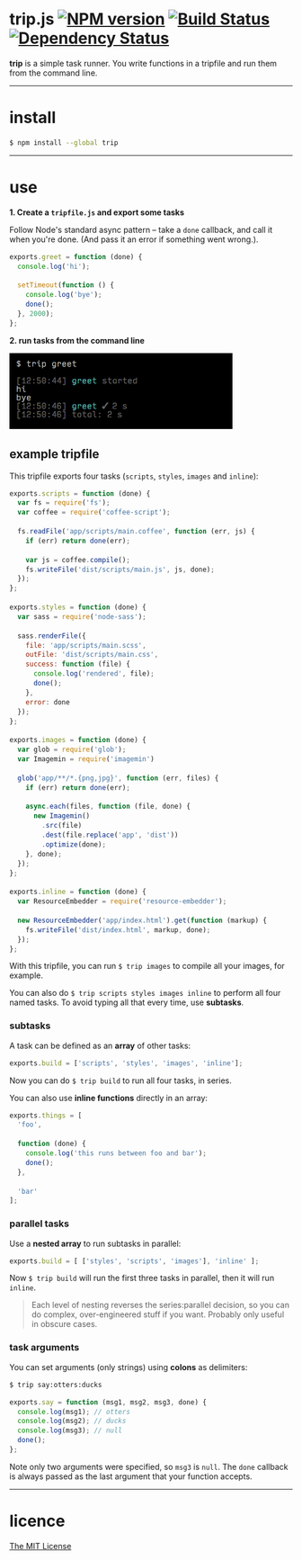 # trip.js [![NPM version][npm-image]][npm-url] [![Build Status][travis-image]][travis-url] [![Dependency Status][depstat-image]][depstat-url]

**trip** is a simple task runner. You write functions in a tripfile and run them from the command line.

---

# install

```sh
$ npm install --global trip
```

---
# use

**1. Create a `tripfile.js` and export some tasks**

Follow Node's standard async pattern – take a `done` callback, and call it when you're done. (And pass it an error if something went wrong.).

```js
exports.greet = function (done) {
  console.log('hi');

  setTimeout(function () {
    console.log('bye');
    done();
  }, 2000);
};
```

**2. run tasks from the command line**

![Screenshot](screenshots/greet.png)


## example tripfile

This tripfile exports four tasks (`scripts`, `styles`, `images` and `inline`):

```js
exports.scripts = function (done) {
  var fs = require('fs');
  var coffee = require('coffee-script');

  fs.readFile('app/scripts/main.coffee', function (err, js) {
    if (err) return done(err);

    var js = coffee.compile();
    fs.writeFile('dist/scripts/main.js', js, done);
  });
};

exports.styles = function (done) {
  var sass = require('node-sass');

  sass.renderFile({
    file: 'app/scripts/main.scss',
    outFile: 'dist/scripts/main.css',
    success: function (file) {
      console.log('rendered', file);
      done();
    },
    error: done
  });
};

exports.images = function (done) {
  var glob = require('glob');
  var Imagemin = require('imagemin')

  glob('app/**/*.{png,jpg}', function (err, files) {
    if (err) return done(err);

    async.each(files, function (file, done) {
      new Imagemin()
        .src(file)
        .dest(file.replace('app', 'dist'))
        .optimize(done);
    }, done);
  });
};

exports.inline = function (done) {
  var ResourceEmbedder = require('resource-embedder');

  new ResourceEmbedder('app/index.html').get(function (markup) {
    fs.writeFile('dist/index.html', markup, done);
  });
};
```

With this tripfile, you can run `$ trip images` to compile all your images, for example.

You can also do `$ trip scripts styles images inline` to perform all four named tasks. To avoid typing all that every time, use **subtasks**.

### subtasks

A task can be defined as an **array** of other tasks:

```js
exports.build = ['scripts', 'styles', 'images', 'inline'];
```

Now you can do `$ trip build` to run all four tasks, in series.

You can also use **inline functions** directly in an array:

```js
exports.things = [
  'foo',

  function (done) {
    console.log('this runs between foo and bar');
    done();
  },

  'bar'
];
```

### parallel tasks

Use a **nested array** to run subtasks in parallel:

```js
exports.build = [ ['styles', 'scripts', 'images'], 'inline' ];
```

Now `$ trip build` will run the first three tasks in parallel, then it will run `inline`.

> Each level of nesting reverses the series:parallel decision, so you can do complex, over-engineered stuff if you want. Probably only useful in obscure cases.

### task arguments

You can set arguments (only strings) using **colons** as delimiters:

```sh
$ trip say:otters:ducks
```

```js
exports.say = function (msg1, msg2, msg3, done) {
  console.log(msg1); // otters
  console.log(msg2); // ducks
  console.log(msg3); // null
  done();
};
```

Note only two arguments were specified, so `msg3` is `null`. The `done` callback is always passed as the last argument that your function accepts.

---
# licence

[The MIT License](http://opensource.org/licenses/MIT)

<!-- badge URLs -->
[npm-url]: https://npmjs.org/package/trip
[npm-image]: https://img.shields.io/npm/v/trip.svg?style=flat-square

[travis-url]: http://travis-ci.org/callumlocke/trip
[travis-image]: https://img.shields.io/travis/callumlocke/trip.svg?style=flat-square

[depstat-url]: https://david-dm.org/callumlocke/trip
[depstat-image]: https://img.shields.io/david/callumlocke/trip.svg?style=flat-square
